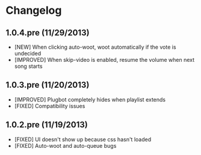 # Changelog

## 1.0.4.pre (11/29/2013)
- [NEW] When clicking auto-woot, woot automatically if the vote is undecided
- [IMPROVED] When skip-video is enabled, resume the volume when next song
starts

## 1.0.3.pre (11/20/2013)
- [IMPROVED] Plugbot completely hides when playlist extends
- [FIXED] Compatibility issues

## 1.0.2.pre (11/19/2013)
- [FIXED] UI doesn't show up because css hasn't loaded
- [FIXED] Auto-woot and auto-queue bugs
